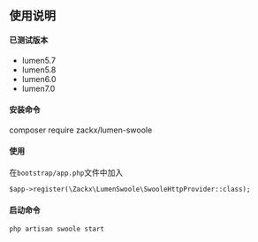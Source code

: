 使用说明
---
#### 已测试版本
* lumen5.7
* lumen5.8
* lumen6.0
* lumen7.0

#### 安装命令
composer require zackx/lumen-swoole

#### 使用
在`bootstrap/app.php`文件中加入
```
$app->register(\Zackx\LumenSwoole\SwooleHttpProvider::class);
```

#### 启动命令
```
php artisan swoole start
```